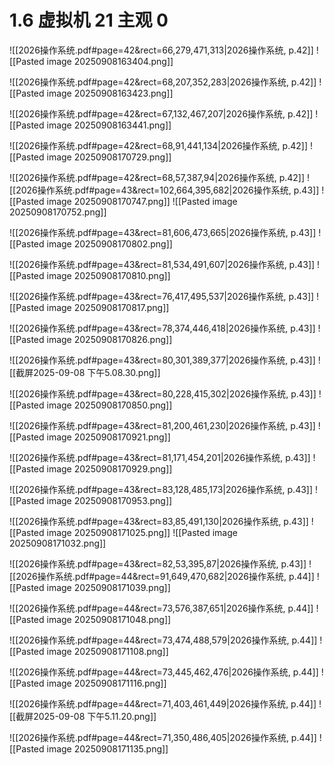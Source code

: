 # 1.6 虚拟机  21 主观 0  
![[2026操作系统.pdf#page=42&rect=66,279,471,313|2026操作系统, p.42]]
![[Pasted image 20250908163404.png]]


![[2026操作系统.pdf#page=42&rect=68,207,352,283|2026操作系统, p.42]]
![[Pasted image 20250908163423.png]]


![[2026操作系统.pdf#page=42&rect=67,132,467,207|2026操作系统, p.42]]
![[Pasted image 20250908163441.png]]


![[2026操作系统.pdf#page=42&rect=68,91,441,134|2026操作系统, p.42]]
![[Pasted image 20250908170729.png]]


![[2026操作系统.pdf#page=42&rect=68,57,387,94|2026操作系统, p.42]]
![[2026操作系统.pdf#page=43&rect=102,664,395,682|2026操作系统, p.43]]
![[Pasted image 20250908170747.png]]
![[Pasted image 20250908170752.png]]

![[2026操作系统.pdf#page=43&rect=81,606,473,665|2026操作系统, p.43]]
![[Pasted image 20250908170802.png]]


![[2026操作系统.pdf#page=43&rect=81,534,491,607|2026操作系统, p.43]]
![[Pasted image 20250908170810.png]]


![[2026操作系统.pdf#page=43&rect=76,417,495,537|2026操作系统, p.43]]
![[Pasted image 20250908170817.png]]


![[2026操作系统.pdf#page=43&rect=78,374,446,418|2026操作系统, p.43]]
![[Pasted image 20250908170826.png]]


![[2026操作系统.pdf#page=43&rect=80,301,389,377|2026操作系统, p.43]]
![[截屏2025-09-08 下午5.08.30.png]]


![[2026操作系统.pdf#page=43&rect=80,228,415,302|2026操作系统, p.43]]
![[Pasted image 20250908170850.png]]


![[2026操作系统.pdf#page=43&rect=81,200,461,230|2026操作系统, p.43]]
![[Pasted image 20250908170921.png]]


![[2026操作系统.pdf#page=43&rect=81,171,454,201|2026操作系统, p.43]]
![[Pasted image 20250908170929.png]]


![[2026操作系统.pdf#page=43&rect=83,128,485,173|2026操作系统, p.43]]
![[Pasted image 20250908170953.png]]


![[2026操作系统.pdf#page=43&rect=83,85,491,130|2026操作系统, p.43]]
![[Pasted image 20250908171025.png]]
![[Pasted image 20250908171032.png]]

![[2026操作系统.pdf#page=43&rect=82,53,395,87|2026操作系统, p.43]]
![[2026操作系统.pdf#page=44&rect=91,649,470,682|2026操作系统, p.44]]
![[Pasted image 20250908171039.png]]



![[2026操作系统.pdf#page=44&rect=73,576,387,651|2026操作系统, p.44]]
![[Pasted image 20250908171048.png]]


![[2026操作系统.pdf#page=44&rect=73,474,488,579|2026操作系统, p.44]]
![[Pasted image 20250908171108.png]]


![[2026操作系统.pdf#page=44&rect=73,445,462,476|2026操作系统, p.44]]
![[Pasted image 20250908171116.png]]


![[2026操作系统.pdf#page=44&rect=71,403,461,449|2026操作系统, p.44]]
![[截屏2025-09-08 下午5.11.20.png]]


![[2026操作系统.pdf#page=44&rect=71,350,486,405|2026操作系统, p.44]]
![[Pasted image 20250908171135.png]]







